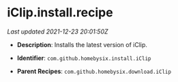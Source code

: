 # iClip.install.recipe

_Last updated 2021-12-23 20:01:50Z_

- **Description**: Installs the latest version of iClip.

- **Identifier**: `com.github.homebysix.install.iClip`

- **Parent Recipes**: `com.github.homebysix.download.iClip`
